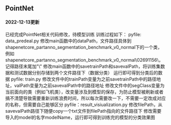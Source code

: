 ## PointNet
#### 2022-12-13更新
已经完成PointNet相关代码修改，待模型训练
训练过程如下：
pyfile: data_predeal.py
修改main函数中的dataPath，文件路径具体到shapenetcore_partanno_segmentation_benchmark_v0_normal下的一个类，例如shapenetcore_partanno_segmentation_benchmark_v0_normal\\02691156\\，记得路径末尾加"\\"
修改main函数中的savetrainPath和savevalPath，将训练集数据和测试数据分别存储到两个文件路径下（数据分类）
运行即可得到分类后的数据
pyfile: train.py
修改文件中的trainPath变量为之前savetrainPath中的路径地址，valPath变量为之前savevalPath中的路径地址
修改文件中的segClass变量为当前面向的类（例如飞机类），改变量涉及到模型的保存，为防止模型被刷新或者搞不清楚导致需要重新训练浪费时间，所以每次需要改一下，不需要一定改成对应的名称，但需要自己能够区分
pyfile：result_visiualization.py
修改filePath，从savevalPath路径下随便copy一个txt文件到filePath指向的文件路径下
修改需要导入的model的名字modelName，运行即可得到训练完的模型的分类效果图
